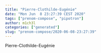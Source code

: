 ```yaml
---
title: "Pierre-Clothilde-Eugénie"
date: "Mon Jun  8 23:27:39 CEST 2020"
tags: ["prenom-compose", "pipotron"]
author: m1ch3l
categories: ["generated"]
slug: "prenom-compose/2020-06-08-23:27:39"
---
```


Pierre-Clothilde-Eugénie
